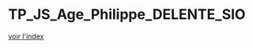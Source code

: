 # TP_JS_Age_Philippe_DELENTE_SIO

[voir l'index](https://limortaliter.github.io/TP_JS_Age_Philippe_DELENTE_SIO/. )
